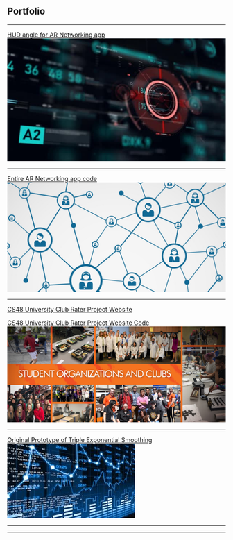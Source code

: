 ## Portfolio

---


[HUD angle for AR Networking app](https://github.com/justintjoa/HUDtrackercode)
<img src="images/HUD.jpg?raw=true"/>

---
[Entire AR Networking app code](https://github.com/ghesebull/sbhacks-2019-project)
<img src="images/networking.jpg?raw=true"/>

---
[CS48 University Club Rater Project Website](https://clubselector-2394a.firebaseapp.com)  


[CS48 University Club Rater Project Website Code](https://github.com/NathanWoo/CS48.git)
<img src="images/clubs.jpg?raw=true"/>

---

[Original Prototype of Triple Exponential Smoothing](https://github.com/justintjoa/Cloud-ML-Model-.git)
<img src="images/predict.jpg?raw=true"/>

---




---

